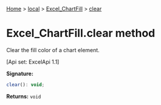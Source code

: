 [Home](./index) &gt; [local](local.md) &gt; [Excel\_ChartFill](local.excel_chartfill.md) &gt; [clear](local.excel_chartfill.clear.md)

# Excel\_ChartFill.clear method

Clear the fill color of a chart element. 

 \[Api set: ExcelApi 1.1\]

**Signature:**
```javascript
clear(): void;
```
**Returns:** `void`

